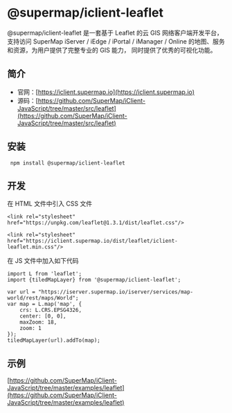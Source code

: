 # @supermap/iclient-leaflet

@supermap/iclient-leaflet 是一套基于 Leaflet 的云 GIS 网络客户端开发平台， 支持访问 SuperMap iServer / iEdge / iPortal / iManager / Online 的地图、服务和资源，为用户提供了完整专业的 GIS 能力， 同时提供了优秀的可视化功能。

## 简介
* 官网：[https://iclient.supermap.io](https://iclient.supermap.io)
* 源码：[https://github.com/SuperMap/iClient-JavaScript/tree/master/src/leaflet](https://github.com/SuperMap/iClient-JavaScript/tree/master/src/leaflet)

## 安装

```
 npm install @supermap/iclient-leaflet
```

## 开发

在 HTML 文件中引入 CSS  文件

```
<link rel="stylesheet" href="https://unpkg.com/leaflet@1.3.1/dist/leaflet.css"/>

<link rel="stylesheet" href="https://iclient.supermap.io/dist/leaflet/iclient-leaflet.min.css"/>
```

在 JS 文件中加入如下代码

```
import L from 'leaflet';
import {tiledMapLayer} from '@supermap/iclient-leaflet';

var url = "https://iserver.supermap.io/iserver/services/map-world/rest/maps/World";
var map = L.map('map', {
    crs: L.CRS.EPSG4326,
    center: [0, 0],
    maxZoom: 18,
    zoom: 1
});
tiledMapLayer(url).addTo(map);
```

## 示例
 [https://github.com/SuperMap/iClient-JavaScript/tree/master/examples/leaflet](https://github.com/SuperMap/iClient-JavaScript/tree/master/examples/leaflet)